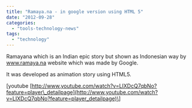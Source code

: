 ```yaml
---
title: "Ramaya.na - in google version using HTML 5"
date: "2012-09-28"
categories: 
  - "tools-technology-news"
tags: 
  - "technology"
---
```


Ramayana which is an Indian epic story but shown as Indonesian way by www.ramaya.na website which was made by Google.

It was developed as animation story using HTML5.

\[youtube [http://www.youtube.com/watch?v=LIXDcQ7qbNo?feature=player\_detailpage](http://www.youtube.com/watch?v=LIXDcQ7qbNo?feature=player_detailpage)\]
